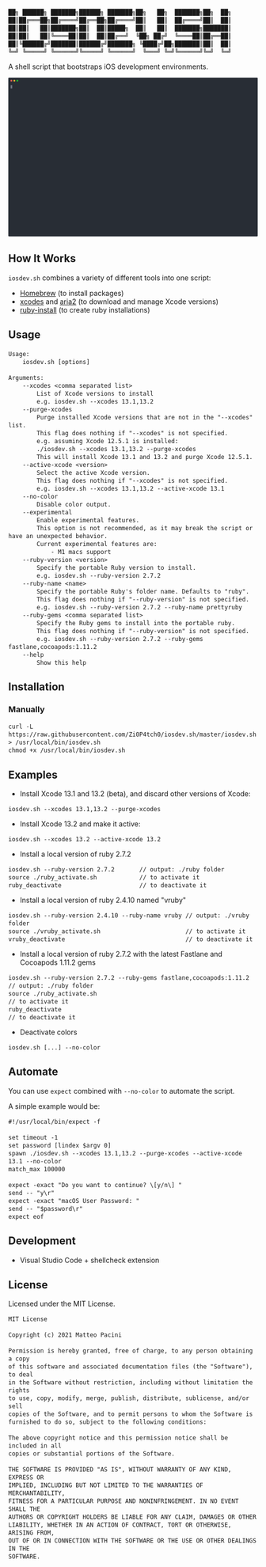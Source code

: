 ```
██╗ ██████╗ ███████╗██████╗ ███████╗██╗   ██╗  ███████╗██╗  ██╗
██║██╔═══██╗██╔════╝██╔══██╗██╔════╝██║   ██║  ██╔════╝██║  ██║
██║██║   ██║███████╗██║  ██║█████╗  ██║   ██║  ███████╗███████║
██║██║   ██║╚════██║██║  ██║██╔══╝  ╚██╗ ██╔╝  ╚════██║██╔══██║
██║╚██████╔╝███████║██████╔╝███████╗ ╚████╔╝██╗███████║██║  ██║
╚═╝ ╚═════╝ ╚══════╝╚═════╝ ╚══════╝  ╚═══╝ ╚═╝╚══════╝╚═╝  ╚═╝
```

A shell script that bootstraps iOS development environments.

<img src="./iosdev.svg">

## How It Works

`iosdev.sh` combines a variety of different tools into one script:
- [Homebrew](https://github.com/Homebrew/brew) (to install packages)
- [xcodes](https://githu[b.com/RobotsAndPencils/xcodes) and [aria2](https://aria2.github.io/) (to download and manage Xcode versions)
- [ruby-install](https://github.com/postmodern/ruby-install) (to create ruby installations)

## Usage

```
Usage:
    iosdev.sh [options]

Arguments:
    --xcodes <comma separated list>
        List of Xcode versions to install
        e.g. iosdev.sh --xcodes 13.1,13.2 
    --purge-xcodes
        Purge installed Xcode versions that are not in the "--xcodes" list.
        This flag does nothing if "--xcodes" is not specified.
        e.g. assuming Xcode 12.5.1 is installed:
        ./iosdev.sh --xcodes 13.1,13.2 --purge-xcodes
        This will install Xcode 13.1 and 13.2 and purge Xcode 12.5.1.
    --active-xcode <version>
        Select the active Xcode version.
        This flag does nothing if "--xcodes" is not specified.
        e.g. iosdev.sh --xcodes 13.1,13.2 --active-xcode 13.1
    --no-color
        Disable color output.
    --experimental
        Enable experimental features. 
        This option is not recommended, as it may break the script or have an unexpected behavior.
        Current experimental features are:
            - M1 macs support
    --ruby-version <version>
        Specify the portable Ruby version to install.
        e.g. iosdev.sh --ruby-version 2.7.2
    --ruby-name <name>
        Specify the portable Ruby's folder name. Defaults to "ruby".
        This flag does nothing if "--ruby-version" is not specified.
        e.g. iosdev.sh --ruby-version 2.7.2 --ruby-name prettyruby
    --ruby-gems <comma separated list>
        Specify the Ruby gems to install into the portable ruby.
        This flag does nothing if "--ruby-version" is not specified.
        e.g. iosdev.sh --ruby-version 2.7.2 --ruby-gems fastlane,cocoapods:1.11.2
    --help
        Show this help
```

## Installation

### Manually

    curl -L https://raw.githubusercontent.com/Zi0P4tch0/iosdev.sh/master/iosdev.sh > /usr/local/bin/iosdev.sh
    chmod +x /usr/local/bin/iosdev.sh

## Examples

- Install Xcode 13.1 and 13.2 (beta), and discard other versions of Xcode:

```
iosdev.sh --xcodes 13.1,13.2 --purge-xcodes
```

- Install Xcode 13.2 and make it active:

```
iosdev.sh --xcodes 13.2 --active-xcode 13.2
```

- Install a local version of ruby 2.7.2

``` 
iosdev.sh --ruby-version 2.7.2       // output: ./ruby folder
source ./ruby_activate.sh            // to activate it
ruby_deactivate                      // to deactivate it
```

- Install a local version of ruby 2.4.10 named "vruby"

``` 
iosdev.sh --ruby-version 2.4.10 --ruby-name vruby // output: ./vruby folder
source ./vruby_activate.sh                        // to activate it
vruby_deactivate                                  // to deactivate it
```

- Install a local version of ruby 2.7.2 with the latest Fastlane and Cocoapods 1.11.2 gems

``` 
iosdev.sh --ruby-version 2.7.2 --ruby-gems fastlane,cocoapods:1.11.2       // output: ./ruby folder
source ./ruby_activate.sh                                                  // to activate it
ruby_deactivate                                                            // to deactivate it
```

- Deactivate colors

```
iosdev.sh [...] --no-color
```

## Automate

You can use `expect` combined with `--no-color` to automate the script.

A simple example would be:

```
#!/usr/local/bin/expect -f

set timeout -1
set password [lindex $argv 0]
spawn ./iosdev.sh --xcodes 13.1,13.2 --purge-xcodes --active-xcode 13.1 --no-color
match_max 100000

expect -exact "Do you want to continue? \[y/n\] "
send -- "y\r"
expect -exact "macOS User Password: "
send -- "$password\r"
expect eof
```

## Development

- Visual Studio Code + shellcheck extension

## License

Licensed under the MIT License.

```
MIT License

Copyright (c) 2021 Matteo Pacini

Permission is hereby granted, free of charge, to any person obtaining a copy
of this software and associated documentation files (the "Software"), to deal
in the Software without restriction, including without limitation the rights
to use, copy, modify, merge, publish, distribute, sublicense, and/or sell
copies of the Software, and to permit persons to whom the Software is
furnished to do so, subject to the following conditions:

The above copyright notice and this permission notice shall be included in all
copies or substantial portions of the Software.

THE SOFTWARE IS PROVIDED "AS IS", WITHOUT WARRANTY OF ANY KIND, EXPRESS OR
IMPLIED, INCLUDING BUT NOT LIMITED TO THE WARRANTIES OF MERCHANTABILITY,
FITNESS FOR A PARTICULAR PURPOSE AND NONINFRINGEMENT. IN NO EVENT SHALL THE
AUTHORS OR COPYRIGHT HOLDERS BE LIABLE FOR ANY CLAIM, DAMAGES OR OTHER
LIABILITY, WHETHER IN AN ACTION OF CONTRACT, TORT OR OTHERWISE, ARISING FROM,
OUT OF OR IN CONNECTION WITH THE SOFTWARE OR THE USE OR OTHER DEALINGS IN THE
SOFTWARE.
```